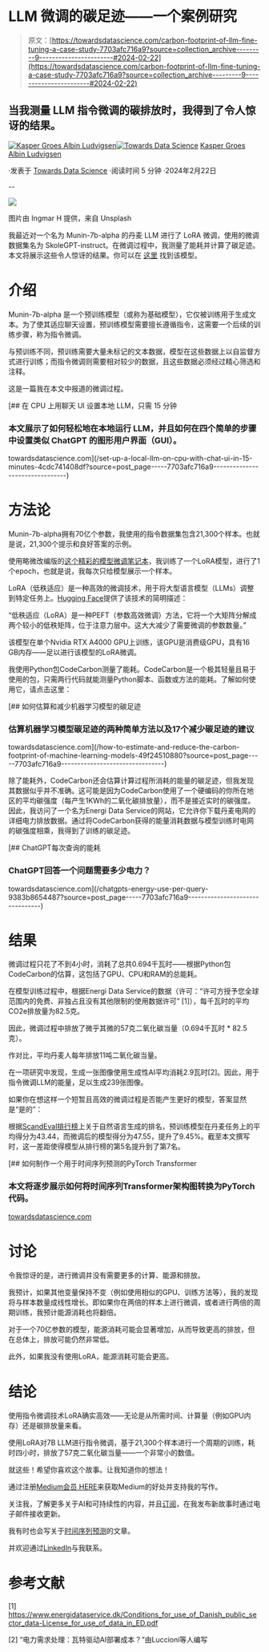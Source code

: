 # LLM 微调的碳足迹——一个案例研究

> 原文：[https://towardsdatascience.com/carbon-footprint-of-llm-fine-tuning-a-case-study-7703afc716a9?source=collection_archive---------9-----------------------#2024-02-22](https://towardsdatascience.com/carbon-footprint-of-llm-fine-tuning-a-case-study-7703afc716a9?source=collection_archive---------9-----------------------#2024-02-22)

## 当我测量 LLM 指令微调的碳排放时，我得到了令人惊讶的结果。

[](https://kaspergroesludvigsen.medium.com/?source=post_page---byline--7703afc716a9--------------------------------)[![Kasper Groes Albin Ludvigsen](../Images/3c31c9e54fae4fd1c8f1c441379d1f10.png)](https://kaspergroesludvigsen.medium.com/?source=post_page---byline--7703afc716a9--------------------------------)[](https://towardsdatascience.com/?source=post_page---byline--7703afc716a9--------------------------------)[![Towards Data Science](../Images/a6ff2676ffcc0c7aad8aaf1d79379785.png)](https://towardsdatascience.com/?source=post_page---byline--7703afc716a9--------------------------------) [Kasper Groes Albin Ludvigsen](https://kaspergroesludvigsen.medium.com/?source=post_page---byline--7703afc716a9--------------------------------)

·发表于 [Towards Data Science](https://towardsdatascience.com/?source=post_page---byline--7703afc716a9--------------------------------) ·阅读时间 5 分钟 ·2024年2月22日

--

![](../Images/26870185100a8cc707bee2bfab3c8e98.png)

图片由 Ingmar H 提供，来自 Unsplash

我最近对一个名为 Munin-7b-alpha 的丹麦 LLM 进行了 LoRA 微调，使用的微调数据集名为 SkoleGPT-instruct。在微调过程中，我测量了能耗并计算了碳足迹。本文将展示这些令人惊讶的结果。你可以在 [这里](https://huggingface.co/ThatsGroes/munin-SkoleGPTOpenOrca-7b-16bit) 找到该模型。

# 介绍

Munin-7b-alpha 是一个预训练模型（或称为基础模型），它仅被训练用于生成文本。为了使其适应聊天设置，预训练模型需要擅长遵循指令，这需要一个后续的训练步骤，称为指令微调。

与预训练不同，预训练需要大量未标记的文本数据，模型在这些数据上以自监督方式进行训练；而指令微调则需要相对较少的数据，且这些数据必须经过精心筛选和注释。

这是一篇我在本文中报道的微调过程。

[](/set-up-a-local-llm-on-cpu-with-chat-ui-in-15-minutes-4cdc741408df?source=post_page-----7703afc716a9--------------------------------) [## 在 CPU 上用聊天 UI 设置本地 LLM，只需 15 分钟

### 本文展示了如何轻松地在本地运行 LLM，并且如何在四个简单的步骤中设置类似 ChatGPT 的图形用户界面（GUI）。

towardsdatascience.com](/set-up-a-local-llm-on-cpu-with-chat-ui-in-15-minutes-4cdc741408df?source=post_page-----7703afc716a9--------------------------------)

# 方法论

Munin-7b-alpha拥有70亿个参数，我使用的指令数据集包含21,300个样本。也就是说，21,300个提示和良好答案的示例。

使用略微改编版的[这个精彩的模型微调笔记本](https://github.com/alexandrainst/d3a-llm-workshop)，我训练了一个LoRA模型，进行了1个epoch，也就是说，我每次只给模型展示一个样本。

LoRA（低秩适应）是一种高效的微调技术，用于将大型语言模型（LLMs）调整到特定任务上。[Hugging Face](https://huggingface.co/docs/peft/en/package_reference/lora)提供了该技术的简明描述：

“低秩适应（LoRA）是一种PEFT（参数高效微调）方法，它将一个大矩阵分解成两个较小的低秩矩阵，位于注意力层中。这大大减少了需要微调的参数数量。”

该模型在单个Nvidia RTX A4000 GPU上训练，该GPU是消费级GPU，具有16 GB内存——足以进行该模型的LoRA微调。

我使用Python包CodeCarbon测量了能耗。CodeCarbon是一个极其轻量且易于使用的包，只需两行代码就能测量Python脚本、函数或方法的能耗。了解如何使用它，请点击这里：

[](/how-to-estimate-and-reduce-the-carbon-footprint-of-machine-learning-models-49f24510880?source=post_page-----7703afc716a9--------------------------------) [## 如何估算和减少机器学习模型的碳足迹

### 估算机器学习模型碳足迹的两种简单方法以及17个减少碳足迹的建议

towardsdatascience.com](/how-to-estimate-and-reduce-the-carbon-footprint-of-machine-learning-models-49f24510880?source=post_page-----7703afc716a9--------------------------------)

除了能耗外，CodeCarbon还会估算计算过程所消耗的能量的碳足迹，但我发现其数据似乎并不准确。这可能是因为CodeCarbon使用了一个硬编码的你所在地区的平均碳强度（每产生1KWh的二氧化碳排放量），而不是接近实时的碳强度。因此，我访问了一个名为Energi Data Service的网站，它允许你下载丹麦电网的详细电力排放数据。通过将CodeCarbon获得的能量消耗数据与模型训练时电网的碳强度相乘，我得到了训练的碳足迹。

[](/chatgpts-energy-use-per-query-9383b8654487?source=post_page-----7703afc716a9--------------------------------) [## ChatGPT每次查询的能耗

### ChatGPT回答一个问题需要多少电力？

towardsdatascience.com](/chatgpts-energy-use-per-query-9383b8654487?source=post_page-----7703afc716a9--------------------------------)

# 结果

微调过程只花了不到4小时，消耗了总共0.694千瓦时——根据Python包CodeCarbon的估算，这包括了GPU、CPU和RAM的总能耗。

在模型训练过程中，根据Energi Data Service的数据（许可：“许可方授予您全球范围内的免费、非独占且没有其他限制的使用数据许可” [1]），每千瓦时的平均CO2e排放量为82.5克。

因此，微调过程中排放了微乎其微的57克二氧化碳当量（0.694千瓦时 * 82.5克）。

作对比，平均丹麦人每年排放11吨二氧化碳当量。

在一项研究中发现，生成一张图像使用生成性AI平均消耗2.9瓦时[2]。因此，用于指令微调LLM的能量，足以生成239张图像。

如果你在想这样一个短暂且高效的微调过程是否能产生更好的模型，答案显然是“是的”：

根据[ScandEval排行榜](https://scandeval.com/mainland-scandinavian-nlg/)上关于自然语言生成的排名，预训练模型在丹麦任务上的平均得分为43.44，而微调后的模型得分为47.55，提升了9.45%。截至本文撰写时，这一差距使得模型从排行榜的第5名提升到了第7名。

[](/how-to-make-a-pytorch-transformer-for-time-series-forecasting-69e073d4061e?source=post_page-----7703afc716a9--------------------------------) [## 如何制作一个用于时间序列预测的PyTorch Transformer

### 本文将逐步展示如何将时间序列Transformer架构图转换为PyTorch代码。

[towardsdatascience.com](/how-to-make-a-pytorch-transformer-for-time-series-forecasting-69e073d4061e?source=post_page-----7703afc716a9--------------------------------)

# 讨论

令我惊讶的是，进行微调并没有需要更多的计算、能源和排放。

我预计，如果其他变量保持不变（例如使用相似的GPU、训练方法等），我的发现将与样本数量成线性增长。即如果你在两倍的样本上进行微调，或者进行两倍的周期训练，我预计能源消耗也将翻倍。

对于一个70亿参数的模型，能源消耗可能会显著增加，从而导致更高的排放，但在总体上，排放可能仍然非常低。

此外，如果我没有使用LoRA，能源消耗可能会更高。

# 结论

使用指令微调技术LoRA确实高效——无论是从所需时间、计算量（例如GPU内存）还是碳排放量来看。

使用LoRA对7B LLM进行指令微调，基于21,300个样本进行一个周期的训练，耗时四小时，排放了57克二氧化碳当量——一个非常小的数值。

就这些！希望你喜欢这个故事。让我知道你的想法！

通过注册[Medium会员 HERE](https://kaspergroesludvigsen.medium.com/membership)来获取Medium的好处并支持我的写作。

关注我，了解更多关于AI和可持续性的内容，并且[订阅](https://kaspergroesludvigsen.medium.com/subscribe)，在我发布新故事时通过电子邮件接收更新。

我有时也会写关于[时间序列预测](/how-to-make-a-pytorch-transformer-for-time-series-forecasting-69e073d4061e)的文章。

并欢迎通过[LinkedIn](https://www.linkedin.com/in/kaspergroesludvigsen)与我联系。

# 参考文献

[1] https://www.energidataservice.dk/Conditions_for_use_of_Danish_public_sector_data-License_for_use_of_data_in_ED.pdf

[2] “电力需求处理：瓦特驱动AI部署成本？”由Luccioni等人编写
